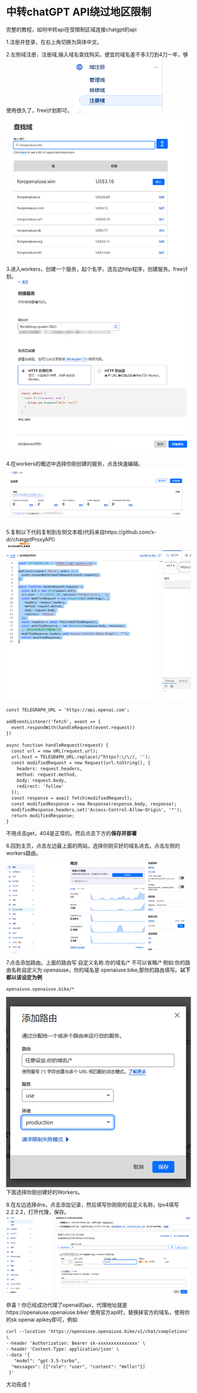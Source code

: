 # 中转chatGPT API绕过地区限制
完整的教程，如何中转api在受限制区域连接chatgpt的api

1.注册并登录，在右上角切换为简体中文。


2.左侧域注册，注册域,输入域名查找购买。便宜的域名差不多3刀到4刀一年，够使用很久了，free计划即可。
![链接](https://github.com/SnowfallC/chatgpt-api-worker-proxy/blob/main/examples/regdomain.png)
![链接](https://github.com/SnowfallC/chatgpt-api-worker-proxy/blob/main/examples/buy.png)

3.进入workers，创建一个服务，起个名字，选左边http程序，创建服务。free计划。
![链接](https://github.com/SnowfallC/chatgpt-api-worker-proxy/blob/main/examples/http.png)

4.在workers的概述中选择你刚创建的服务，点击快速编辑。
![链接](https://github.com/SnowfallC/chatgpt-api-worker-proxy/blob/main/examples/quickedit.png)

5.复制以下代码复制到左侧文本框(代码来自https://github.com/x-dr/chatgptProxyAPI）
![链接](https://github.com/SnowfallC/chatgpt-api-worker-proxy/blob/main/examples/left.png)

```shell
const TELEGRAPH_URL = 'https://api.openai.com';

addEventListener('fetch', event => {
  event.respondWith(handleRequest(event.request))
})

async function handleRequest(request) {
  const url = new URL(request.url);
  url.host = TELEGRAPH_URL.replace(/^https?:\/\//, '');
  const modifiedRequest = new Request(url.toString(), {
    headers: request.headers,
    method: request.method,
    body: request.body,
    redirect: 'follow'
  });
  const response = await fetch(modifiedRequest);
  const modifiedResponse = new Response(response.body, response);
  modifiedResponse.headers.set('Access-Control-Allow-Origin', '*');
  return modifiedResponse;
}
```
不用点击get，404是正常的。然后点击下方的**保存并部署**

6.回到主页，点击左边最上面的网站，选择你刚买好的域名进去。点击左侧的workers路由。

![链接](https://github.com/SnowfallC/chatgpt-api-worker-proxy/blob/main/examples/workroute.png)

7.点击添加路由。上面的路由写 自定义名称.你的域名/*
不可以省略/*
例如:你的路由名称自定义为 openaiuse，你的域名是 openaiuse.bike,那你的路由填写。**以下都以该设定为例**
```shell
openaiuse.openaiuse.bike/*
```
![链接](https://github.com/SnowfallC/chatgpt-api-worker-proxy/blob/main/examples/addworkers2.png)
下面选择你刚创建好的Workers。

8.在左边选择dns，点击添加记录，然后填写你刚刚的自定义名称，Ipv4填写2.2.2.2，打开代理，保存。
![链接](https://github.com/SnowfallC/chatgpt-api-worker-proxy/blob/main/examples/dns.png)

恭喜！你已经成功代理了openai的api，代理地址就是https://openaiuse.openaiuse.bike/
使用官方api时，替换掉官方的域名，使用你的sk openai apikey即可，例如
```shell
curl --location 'https://openaiuse.openaiuse.bike/v1/chat/completions' \
--header 'Authorization: Bearer sk-xxxxxxxxxxxxxxx' \
--header 'Content-Type: application/json' \
--data '{
   "model": "gpt-3.5-turbo",
  "messages": [{"role": "user", "content": "Hello!"}]
 }'
 ```
 大功告成！
